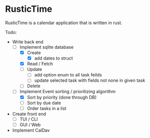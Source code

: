 # RusticTime
RusticTime is a calendar application that is written in rust. 

Todo:
* Write back end
  - [ ] Implement sqlite database
      - [X] Create
          - [X] add dates to struct
      - [X] Read / Fetch
      - [ ] Update
          - [ ] add option enum to all task feilds
          - [ ] update selected task with fields not none in given task
      - [ ] Delete
  - [ ] Implement Event sorting / prioritizing algorithm
      - [X] Sort by priority (done through DB)
      - [ ] Sort by due date
      - [ ] Order tasks in a list
* Create front end
  - [ ] TUI / CLI
  - [ ] GUI / Web
* Implement CalDav
